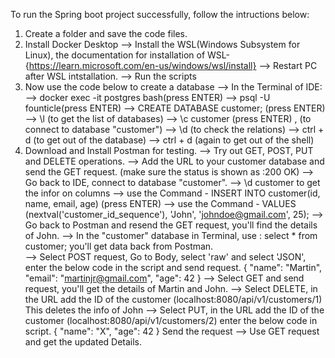

To run the Spring boot project successfully, follow the intructions below:

1. Create a folder and save the code files.
2. Install Docker Desktop 
  --> Install the WSL(Windows Subsystem for Linux), the documentation for installation of WSL-{https://learn.microsoft.com/en-us/windows/wsl/install}
  --> Restart PC after WSL intstallation.
  --> Run the scripts 
3. Now use the code below to create a database 
  --> In the Terminal of IDE:
  --> docker exec -it postgres bash(press ENTER)
  --> psql -U founticle(press ENTER)
  --> CREATE DATABASE customer;  (press ENTER)
  --> \l (to get the list of databases)
  --> \c customer (press ENTER) , (to connect to database "customer")
  --> \d (to check the relations)
  --> ctrl + d (to get out of the database)
  --> ctrl + d (again to get out of the shell)
4. Download and Install Postman for testing.
  --> Try out GET, POST, PUT and DELETE operations.
  --> Add the URL to your customer database and send the GET request. (make sure the status is shown as :200 OK)
  --> Go back to IDE, connect to database "customer".
  --> \d customer to get the infor on columns
  --> use the Command - INSERT INTO customer(id, name, email, age) (press ENTER)
  --> use the Command - VALUES (nextval('customer_id_sequence'), 'John', 'johndoe@gmail.com', 25);
  --> Go back to Postman and resend the GET request, you'll find the details of John.
  --> In the "customer" database in Terminal, use : select * from customer; you'll get data back from Postman.  
  --> Select POST request, Go to Body, select 'raw' and select 'JSON', enter the below code in the script and send request.
      {
        "name": "Martin",
        "email": "martinjr@gmail.com",
        "age": 42
      }
  --> Select GET and send request, you'll get the details of Martin and John.
  --> Select DELETE, in the URL add the ID of the customer (localhost:8080/api/v1/customers/1)
      This deletes the info of John
  --> Select PUT, in the URL add the ID of the customer (localhost:8080/api/v1/customers/2)
      enter the below code in script.
      {
        "name": "X",
        "age": 42
      }
      Send the request
  --> Use GET request and get the updated Details.    
      
  
  
